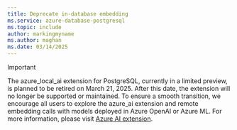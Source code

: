 ```yaml
---
title: Deprecate in-database embedding
ms.service: azure-database-postgresql
ms.topic: include
author: markingmyname
ms.author: maghan
ms.date: 03/14/2025
---
```


> [!IMPORTANT]
> The azure_local_ai extension for PostgreSQL, currently in a limited preview, is planned to be retired on March 21, 2025. After this date, the extension will no longer be supported or maintained. To ensure a smooth transition, we encourage all users to explore the azure_ai extension and remote embedding calls with models deployed in Azure OpenAI or Azure ML. For more information, please visit [Azure AI extension](../flexible-server/generative-ai-azure-overview.md).